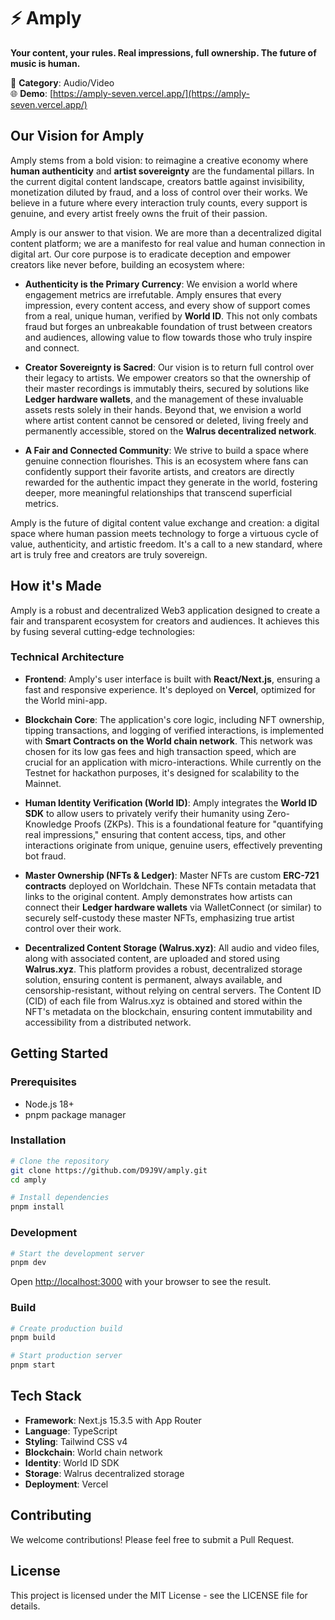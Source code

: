 # ⚡ Amply

**Your content, your rules. Real impressions, full ownership. The future of music is human.**

🎵 **Category**: Audio/Video  
🌐 **Demo**: [https://amply-seven.vercel.app/](https://amply-seven.vercel.app/)

## Our Vision for Amply

Amply stems from a bold vision: to reimagine a creative economy where **human authenticity** and **artist sovereignty** are the fundamental pillars. In the current digital content landscape, creators battle against invisibility, monetization diluted by fraud, and a loss of control over their works. We believe in a future where every interaction truly counts, every support is genuine, and every artist freely owns the fruit of their passion.

Amply is our answer to that vision. We are more than a decentralized digital content platform; we are a manifesto for real value and human connection in digital art. Our core purpose is to eradicate deception and empower creators like never before, building an ecosystem where:

* **Authenticity is the Primary Currency**: We envision a world where engagement metrics are irrefutable. Amply ensures that every impression, every content access, and every show of support comes from a real, unique human, verified by **World ID**. This not only combats fraud but forges an unbreakable foundation of trust between creators and audiences, allowing value to flow towards those who truly inspire and connect.

* **Creator Sovereignty is Sacred**: Our vision is to return full control over their legacy to artists. We empower creators so that the ownership of their master recordings is immutably theirs, secured by solutions like **Ledger hardware wallets**, and the management of these invaluable assets rests solely in their hands. Beyond that, we envision a world where artist content cannot be censored or deleted, living freely and permanently accessible, stored on the **Walrus decentralized network**.

* **A Fair and Connected Community**: We strive to build a space where genuine connection flourishes. This is an ecosystem where fans can confidently support their favorite artists, and creators are directly rewarded for the authentic impact they generate in the world, fostering deeper, more meaningful relationships that transcend superficial metrics.

Amply is the future of digital content value exchange and creation: a digital space where human passion meets technology to forge a virtuous cycle of value, authenticity, and artistic freedom. It's a call to a new standard, where art is truly free and creators are truly sovereign.

## How it's Made

Amply is a robust and decentralized Web3 application designed to create a fair and transparent ecosystem for creators and audiences. It achieves this by fusing several cutting-edge technologies:

### Technical Architecture

* **Frontend**: Amply's user interface is built with **React/Next.js**, ensuring a fast and responsive experience. It's deployed on **Vercel**, optimized for the World mini-app.

* **Blockchain Core**: The application's core logic, including NFT ownership, tipping transactions, and logging of verified interactions, is implemented with **Smart Contracts on the World chain network**. This network was chosen for its low gas fees and high transaction speed, which are crucial for an application with micro-interactions. While currently on the Testnet for hackathon purposes, it's designed for scalability to the Mainnet.

* **Human Identity Verification (World ID)**: Amply integrates the **World ID SDK** to allow users to privately verify their humanity using Zero-Knowledge Proofs (ZKPs). This is a foundational feature for "quantifying real impressions," ensuring that content access, tips, and other interactions originate from unique, genuine users, effectively preventing bot fraud.

* **Master Ownership (NFTs & Ledger)**: Master NFTs are custom **ERC-721 contracts** deployed on Worldchain. These NFTs contain metadata that links to the original content. Amply demonstrates how artists can connect their **Ledger hardware wallets** via WalletConnect (or similar) to securely self-custody these master NFTs, emphasizing true artist control over their work.

* **Decentralized Content Storage (Walrus.xyz)**: All audio and video files, along with associated content, are uploaded and stored using **Walrus.xyz**. This platform provides a robust, decentralized storage solution, ensuring content is permanent, always available, and censorship-resistant, without relying on central servers. The Content ID (CID) of each file from Walrus.xyz is obtained and stored within the NFT's metadata on the blockchain, ensuring content immutability and accessibility from a distributed network.

## Getting Started

### Prerequisites

- Node.js 18+ 
- pnpm package manager

### Installation

```bash
# Clone the repository
git clone https://github.com/D9J9V/amply.git
cd amply

# Install dependencies
pnpm install
```

### Development

```bash
# Start the development server
pnpm dev
```

Open [http://localhost:3000](http://localhost:3000) with your browser to see the result.

### Build

```bash
# Create production build
pnpm build

# Start production server
pnpm start
```

## Tech Stack

- **Framework**: Next.js 15.3.5 with App Router
- **Language**: TypeScript
- **Styling**: Tailwind CSS v4
- **Blockchain**: World chain network
- **Identity**: World ID SDK
- **Storage**: Walrus decentralized storage
- **Deployment**: Vercel

## Contributing

We welcome contributions! Please feel free to submit a Pull Request.

## License

This project is licensed under the MIT License - see the LICENSE file for details.